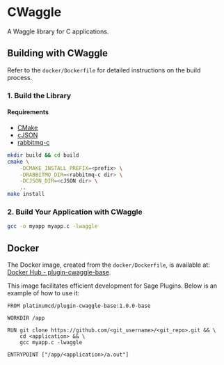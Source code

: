 # CWaggle

A Waggle library for C applications.

## Building with CWaggle

Refer to the `docker/Dockerfile` for detailed instructions on the build process.

### 1. Build the Library

#### Requirements

- [CMake](https://cmake.org/)
- [cJSON](https://github.com/DaveGamble/cJSON)
- [rabbitmq-c](https://github.com/alanxz/rabbitmq-c)

```bash
mkdir build && cd build
cmake \
    -DCMAKE_INSTALL_PREFIX=<prefix> \
    -DRABBITMQ_DIR=<rabbitmq-c dir> \
    -DCJSON_DIR=<cJSON dir> \
    ..
make install
```

### 2. Build Your Application with CWaggle

```bash
gcc -o myapp myapp.c -lwaggle
```

## Docker

The Docker image, created from the `docker/Dockerfile`, is available at: [Docker Hub - plugin-cwaggle-base](https://hub.docker.com/r/platinumcd/plugin-cwaggle-base).

This image facilitates efficient development for Sage Plugins. Below is an example of how to use it:

```
FROM platinumcd/plugin-cwaggle-base:1.0.0-base

WORKDIR /app

RUN git clone https://github.com/<git_username>/<git_repo>.git && \
    cd <application> && \
    gcc myapp.c -lwaggle

ENTRYPOINT ["/app/<application>/a.out"]
```

